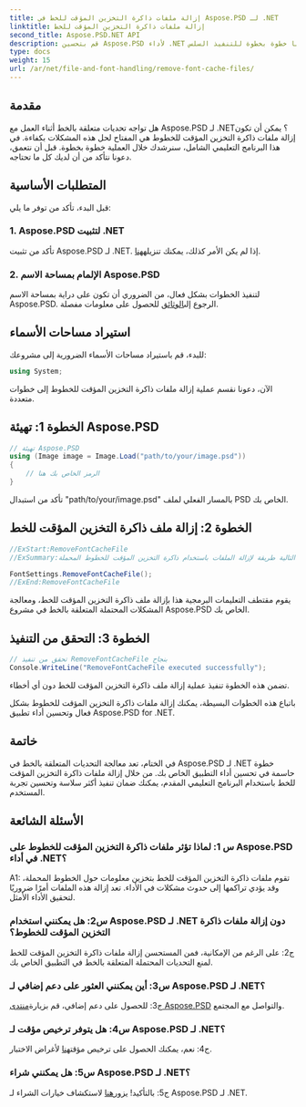```yaml
---
title: إزالة ملفات ذاكرة التخزين المؤقت للخط في Aspose.PSD لـ .NET
linktitle: إزالة ملفات ذاكرة التخزين المؤقت للخط
second_title: Aspose.PSD.NET API
description: قم بتحسين Aspose.PSD لأداء .NET عن طريق إزالة ملفات ذاكرة التخزين المؤقت للخطوط. اتبع دليلنا خطوة بخطوة للتنفيذ السلس.
type: docs
weight: 15
url: /ar/net/file-and-font-handling/remove-font-cache-files/
---
```

## مقدمة

هل تواجه تحديات متعلقة بالخط أثناء العمل مع Aspose.PSD لـ .NET؟ يمكن أن تكون إزالة ملفات ذاكرة التخزين المؤقت للخطوط هي المفتاح لحل هذه المشكلات بكفاءة. في هذا البرنامج التعليمي الشامل، سنرشدك خلال العملية خطوة بخطوة. قبل أن نتعمق، دعونا نتأكد من أن لديك كل ما تحتاجه.

## المتطلبات الأساسية

قبل البدء، تأكد من توفر ما يلي:

### 1. Aspose.PSD لتثبيت .NET

 تأكد من تثبيت Aspose.PSD لـ .NET. إذا لم يكن الأمر كذلك، يمكنك تنزيله[هنا](https://releases.aspose.com/psd/net/).

### 2. الإلمام بمساحة الاسم Aspose.PSD

 لتنفيذ الخطوات بشكل فعال، من الضروري أن تكون على دراية بمساحة الاسم Aspose.PSD. الرجوع إلى[الوثائق](https://reference.aspose.com/psd/net/) للحصول على معلومات مفصلة.

## استيراد مساحات الأسماء

للبدء، قم باستيراد مساحات الأسماء الضرورية إلى مشروعك:

```csharp
using System;
```

الآن، دعونا نقسم عملية إزالة ملفات ذاكرة التخزين المؤقت للخطوط إلى خطوات متعددة.

## الخطوة 1: تهيئة Aspose.PSD

```csharp
// تهيئة Aspose.PSD
using (Image image = Image.Load("path/to/your/image.psd"))
{
    // الرمز الخاص بك هنا
}
```

تأكد من استبدال "path/to/your/image.psd" بالمسار الفعلي لملف PSD الخاص بك.

## الخطوة 2: إزالة ملف ذاكرة التخزين المؤقت للخط

```csharp
//ExStart:RemoveFontCacheFile
//ExSummary:يوضح التعليمة البرمجية التالية طريقة لإزالة الملفات باستخدام ذاكرة التخزين المؤقت للخطوط المحملة.

FontSettings.RemoveFontCacheFile();
//ExEnd:RemoveFontCacheFile
```

يقوم مقتطف التعليمات البرمجية هذا بإزالة ملف ذاكرة التخزين المؤقت للخط، ومعالجة المشكلات المحتملة المتعلقة بالخط في مشروع Aspose.PSD الخاص بك.

## الخطوة 3: التحقق من التنفيذ

```csharp
// تحقق من تنفيذ RemoveFontCacheFile بنجاح
Console.WriteLine("RemoveFontCacheFile executed successfully");
```

تضمن هذه الخطوة تنفيذ عملية إزالة ملف ذاكرة التخزين المؤقت للخط دون أي أخطاء.

باتباع هذه الخطوات البسيطة، يمكنك إزالة ملفات ذاكرة التخزين المؤقت للخطوط بشكل فعال وتحسين أداء تطبيق Aspose.PSD for .NET.

## خاتمة

في الختام، تعد معالجة التحديات المتعلقة بالخط في Aspose.PSD لـ .NET خطوة حاسمة في تحسين أداء التطبيق الخاص بك. من خلال إزالة ملفات ذاكرة التخزين المؤقت للخط باستخدام البرنامج التعليمي المقدم، يمكنك ضمان تنفيذ أكثر سلاسة وتحسين تجربة المستخدم.

## الأسئلة الشائعة

### س 1: لماذا تؤثر ملفات ذاكرة التخزين المؤقت للخطوط على Aspose.PSD في أداء .NET؟

A1: تقوم ملفات ذاكرة التخزين المؤقت للخط بتخزين معلومات حول الخطوط المحملة، وقد يؤدي تراكمها إلى حدوث مشكلات في الأداء. تعد إزالة هذه الملفات أمرًا ضروريًا لتحقيق الأداء الأمثل.

### س2: هل يمكنني استخدام Aspose.PSD لـ .NET دون إزالة ملفات ذاكرة التخزين المؤقت للخطوط؟

ج2: على الرغم من الإمكانية، فمن المستحسن إزالة ملفات ذاكرة التخزين المؤقت للخط لمنع التحديات المحتملة المتعلقة بالخط في التطبيق الخاص بك.

### س3: أين يمكنني العثور على دعم إضافي لـ Aspose.PSD لـ .NET؟

 ج3: للحصول على دعم إضافي، قم بزيارة[منتدى Aspose.PSD](https://forum.aspose.com/c/psd/34) والتواصل مع المجتمع.

### س4: هل يتوفر ترخيص مؤقت لـ Aspose.PSD لـ .NET؟

 ج4: نعم، يمكنك الحصول على ترخيص مؤقت[هنا](https://purchase.aspose.com/temporary-license/) لأغراض الاختبار.

### س5: هل يمكنني شراء Aspose.PSD لـ .NET؟

 ج5: بالتأكيد! يزور[هنا](https://purchase.aspose.com/buy) لاستكشاف خيارات الشراء لـ Aspose.PSD لـ .NET.